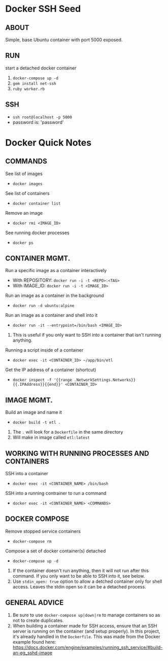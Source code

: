 # Docker SSH Seed

## ABOUT

Simple, base Ubuntu container with port 5000 exposed.

## RUN
start a detached docker container
1. `docker-compose up -d`
2. `gem install net-ssh`
3. `ruby worker.rb`

## SSH
- `ssh root@localhost -p 5000`
- password is: 'password'



# Docker Quick Notes

## COMMANDS
See list of images
- `docker images`

See list of containers
- `docker container list`

Remove an image
- `docker rmi <IMAGE_ID>`

See running docker processes
- `docker ps`


## CONTAINER MGMT.
Run a specific image as a container interactively
- With REPOSITORY: `docker run -i -t <REPO>:<TAG>`
- With IMAGE_ID: `docker run -i -t <IMAGE_ID>`

Run an image as a container in the background
- `docker run -d ubuntu:alpine`

Run an image as a container and shell into it
- `docker run -it --entrypoint=/bin/bash <IMAGE_ID>`
1. This is useful if you only want to SSH into a container that isn't running anything.

Running a script inside of a container
- `docker exec -it <CONTAINER_ID> ~/app/bin/etl`

Get the IP address of a container (shortcut)
- `docker inspect -f '{{range .NetworkSettings.Networks}}{{.IPAddress}}{{end}}' <CONTAINER_ID>`


## IMAGE MGMT.
Build an image and name it
- `docker build -t etl .` 
1. The `.` will look for a `Dockerfile` in the same directory
2. Will make in image called `etl:latest`

## WORKING WITH RUNNING PROCESSES AND CONTAINERS
SSH into a container
- `docker exec -it <CONTAINER_NAME> /bin/bash`

SSH into a running contrainer to run a command
- `docker exec -it <CONTAINER_NAME> <COMMANDS>`


## DOCKER COMPOSE
Remove stopped service containers
- `docker-compose rm`

Compose a set of docker container(s) detached
- `docker-compose up -d`
1. If the container doesn't run anything, then it will not run after this command. If you only want to be able to SSH into it, see below.
2. Use `stdin_open: true` option to allow a detched container only for shell access. Leaves the stdin open so it can be a detached process.


## GENERAL ADVICE
1. Be sure to use `docker-compose up|down|rm` to manage containers so as not to create duplicates.
2. When building a container made for SSH access, ensure that an SSH server is running on the container (and setup properly). In this project, it's already handled in the `Dockerfile`. This was made from the Docker example found here: https://docs.docker.com/engine/examples/running_ssh_service/#build-an-eg_sshd-image
